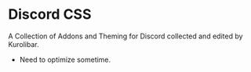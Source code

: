 # Discord CSS
A Collection of Addons and Theming for Discord collected and edited by Kurolibar.

- Need to optimize sometime.